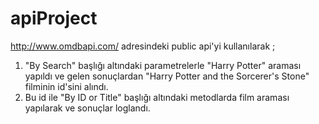 # apiProject
http://www.omdbapi.com/ adresindeki public api'yi kullanılarak ;
1. "By Search" başlığı altındaki parametrelerle "Harry Potter" araması yapıldı ve 
gelen sonuçlardan "Harry Potter and the Sorcerer's Stone" filminin id'sini
alındı.
2. Bu id ile "By ID or Title" başlığı altındaki metodlarda film araması yapılarak ve sonuçlar loglandı.
